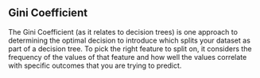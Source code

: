 ## Gini Coefficient

The Gini Coefficient (as it relates to decision trees) is one approach to determining the optimal decision to introduce
which splits your dataset as part of a decision tree.  To pick the right feature to split on, it considers the frequency
of the values of that feature and how well the values correlate with specific outcomes that you are trying to predict.
